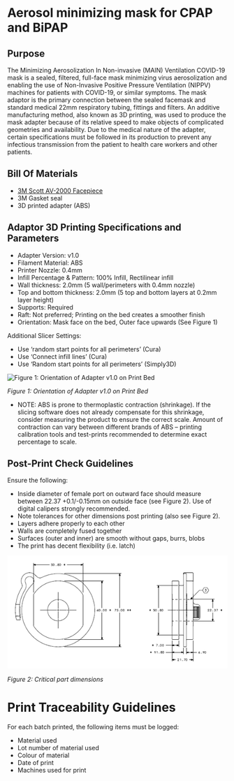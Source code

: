 # Aerosol minimizing mask for CPAP and BiPAP

## Purpose
The Minimizing Aerosolization In Non-invasive (MAIN) Ventilation COVID-19 mask
is a sealed, filtered, full-face mask minimizing virus aerosolization and
enabling the use of Non-Invasive Positive Pressure Ventilation (NIPPV) machines
for patients with COVID-19, or similar symptoms.  The mask adaptor is the
primary connection between the sealed facemask and standard medical 22mm
respiratory tubing, fittings and filters. An additive manufacturing method, also
known as 3D printing, was used to produce the mask adapter because of its
relative speed to make objects of complicated geometries and availability. Due
to the medical nature of the adapter, certain specifications must be followed in
its production to prevent any infectious transmission from the patient to health
care workers and other patients.

## Bill Of Materials
 * [3M Scott AV-2000 Facepiece](https://www.3mscott.com/products/av-2000-facepiece/)
 * 3M Gasket seal
 * 3D printed adapter (ABS)

## Adaptor 3D Printing Specifications and Parameters

 * Adapter Version: v1.0
 * Filament Material: ABS
 * Printer Nozzle: 0.4mm
 * Infill Percentage & Pattern: 100% Infill, Rectilinear infill
 * Wall thickness: 2.0mm (5 wall/perimeters with 0.4mm nozzle)
 * Top and bottom thickness: 2.0mm (5 top and bottom layers at 0.2mm layer height)
 * Supports: Required
 * Raft: Not preferred; Printing on the bed creates a smoother finish
 * Orientation:	Mask face on the bed, Outer face upwards (See Figure 1)

Additional Slicer Settings:
 * Use ‘random start points for all perimeters’ (Cura)
 * Use ‘Connect infill lines’ (Cura)
 * Use ‘Random start points for all perimeters’ (Simply3D)


![Figure 1: Orientation of Adapter v1.0 on Print Bed](media/figure1.png)

*Figure 1: Orientation of Adapter v1.0 on Print Bed*

* NOTE: ABS is prone to thermoplastic contraction (shrinkage). If the slicing
software does not already compensate for this shrinkage, consider measuring the
product to ensure the correct scale. Amount of contraction can vary between
different brands of ABS – printing calibration tools and test-prints recommended
to determine exact percentage to scale.

## Post-Print Check Guidelines
Ensure the following:
 * Inside diameter of female port on outward face should measure between 22.37
 +0.1/-0.15mm on outside face (see Figure 2). Use of digital calipers strongly
 recommended.
 * Note tolerances for other dimensions post printing (also see Figure 2).
 * Layers adhere properly to each other
 * Walls are completely fused together
 * Surfaces (outer and inner) are smooth without gaps, burrs, blobs
 * The print has decent flexibility (i.e. latch)


![Figure 2: Critical part dimensions](media/figure2.png)

*Figure 2: Critical part dimensions*

# Print Traceability Guidelines

For each batch printed, the following items must be logged:
 * Material used
 * Lot number of material used
 * Colour of material
 * Date of print
 * Machines used for print
